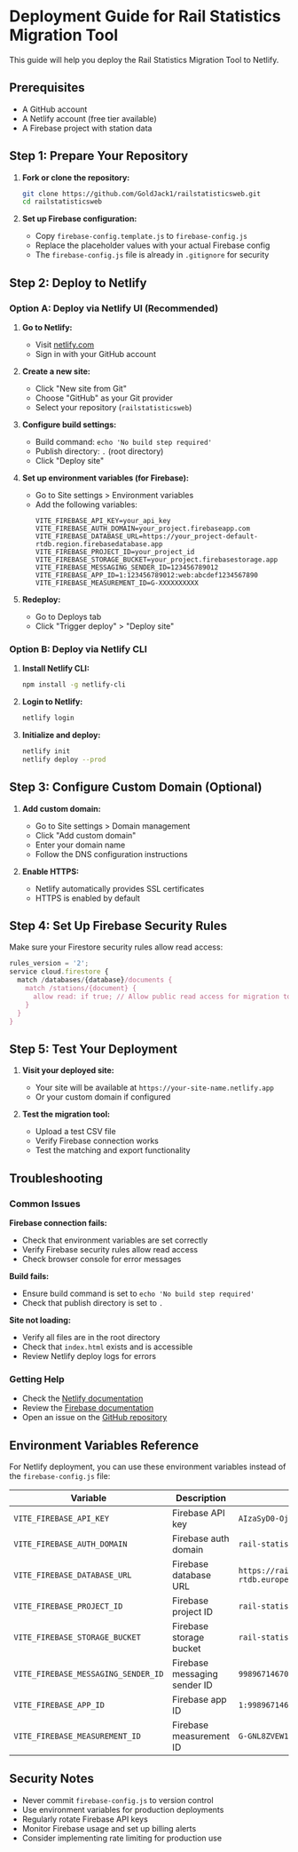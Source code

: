 # Deployment Guide for Rail Statistics Migration Tool

This guide will help you deploy the Rail Statistics Migration Tool to Netlify.

## Prerequisites

- A GitHub account
- A Netlify account (free tier available)
- A Firebase project with station data

## Step 1: Prepare Your Repository

1. **Fork or clone the repository:**
   ```bash
   git clone https://github.com/GoldJack1/railstatisticsweb.git
   cd railstatisticsweb
   ```

2. **Set up Firebase configuration:**
   - Copy `firebase-config.template.js` to `firebase-config.js`
   - Replace the placeholder values with your actual Firebase config
   - The `firebase-config.js` file is already in `.gitignore` for security

## Step 2: Deploy to Netlify

### Option A: Deploy via Netlify UI (Recommended)

1. **Go to Netlify:**
   - Visit [netlify.com](https://netlify.com)
   - Sign in with your GitHub account

2. **Create a new site:**
   - Click "New site from Git"
   - Choose "GitHub" as your Git provider
   - Select your repository (`railstatisticsweb`)

3. **Configure build settings:**
   - Build command: `echo 'No build step required'`
   - Publish directory: `.` (root directory)
   - Click "Deploy site"

4. **Set up environment variables (for Firebase):**
   - Go to Site settings > Environment variables
   - Add the following variables:
     ```
     VITE_FIREBASE_API_KEY=your_api_key
     VITE_FIREBASE_AUTH_DOMAIN=your_project.firebaseapp.com
     VITE_FIREBASE_DATABASE_URL=https://your_project-default-rtdb.region.firebasedatabase.app
     VITE_FIREBASE_PROJECT_ID=your_project_id
     VITE_FIREBASE_STORAGE_BUCKET=your_project.firebasestorage.app
     VITE_FIREBASE_MESSAGING_SENDER_ID=123456789012
     VITE_FIREBASE_APP_ID=1:123456789012:web:abcdef1234567890
     VITE_FIREBASE_MEASUREMENT_ID=G-XXXXXXXXXX
     ```

5. **Redeploy:**
   - Go to Deploys tab
   - Click "Trigger deploy" > "Deploy site"

### Option B: Deploy via Netlify CLI

1. **Install Netlify CLI:**
   ```bash
   npm install -g netlify-cli
   ```

2. **Login to Netlify:**
   ```bash
   netlify login
   ```

3. **Initialize and deploy:**
   ```bash
   netlify init
   netlify deploy --prod
   ```

## Step 3: Configure Custom Domain (Optional)

1. **Add custom domain:**
   - Go to Site settings > Domain management
   - Click "Add custom domain"
   - Enter your domain name
   - Follow the DNS configuration instructions

2. **Enable HTTPS:**
   - Netlify automatically provides SSL certificates
   - HTTPS is enabled by default

## Step 4: Set Up Firebase Security Rules

Make sure your Firestore security rules allow read access:

```javascript
rules_version = '2';
service cloud.firestore {
  match /databases/{database}/documents {
    match /stations/{document} {
      allow read: if true; // Allow public read access for migration tool
    }
  }
}
```

## Step 5: Test Your Deployment

1. **Visit your deployed site:**
   - Your site will be available at `https://your-site-name.netlify.app`
   - Or your custom domain if configured

2. **Test the migration tool:**
   - Upload a test CSV file
   - Verify Firebase connection works
   - Test the matching and export functionality

## Troubleshooting

### Common Issues

**Firebase connection fails:**
- Check that environment variables are set correctly
- Verify Firebase security rules allow read access
- Check browser console for error messages

**Build fails:**
- Ensure build command is set to `echo 'No build step required'`
- Check that publish directory is set to `.`

**Site not loading:**
- Verify all files are in the root directory
- Check that `index.html` exists and is accessible
- Review Netlify deploy logs for errors

### Getting Help

- Check the [Netlify documentation](https://docs.netlify.com/)
- Review the [Firebase documentation](https://firebase.google.com/docs)
- Open an issue on the [GitHub repository](https://github.com/GoldJack1/railstatisticsweb/issues)

## Environment Variables Reference

For Netlify deployment, you can use these environment variables instead of the `firebase-config.js` file:

| Variable | Description | Example |
|----------|-------------|---------|
| `VITE_FIREBASE_API_KEY` | Firebase API key | `AIzaSyD0-OjpeptPX5zG1x0411nkP0cdQq5oWXc` |
| `VITE_FIREBASE_AUTH_DOMAIN` | Firebase auth domain | `rail-statistics.firebaseapp.com` |
| `VITE_FIREBASE_DATABASE_URL` | Firebase database URL | `https://rail-statistics-default-rtdb.europe-west1.firebasedatabase.app` |
| `VITE_FIREBASE_PROJECT_ID` | Firebase project ID | `rail-statistics` |
| `VITE_FIREBASE_STORAGE_BUCKET` | Firebase storage bucket | `rail-statistics.firebasestorage.app` |
| `VITE_FIREBASE_MESSAGING_SENDER_ID` | Firebase messaging sender ID | `998967146702` |
| `VITE_FIREBASE_APP_ID` | Firebase app ID | `1:998967146702:web:3183d4e5621ddfff2ff89f` |
| `VITE_FIREBASE_MEASUREMENT_ID` | Firebase measurement ID | `G-GNL8ZVEW1E` |

## Security Notes

- Never commit `firebase-config.js` to version control
- Use environment variables for production deployments
- Regularly rotate Firebase API keys
- Monitor Firebase usage and set up billing alerts
- Consider implementing rate limiting for production use
